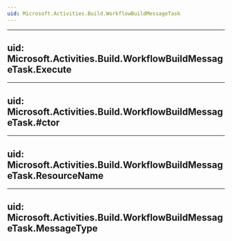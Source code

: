 ```yaml
---
uid: Microsoft.Activities.Build.WorkflowBuildMessageTask
---
```


---
uid: Microsoft.Activities.Build.WorkflowBuildMessageTask.Execute
---

---
uid: Microsoft.Activities.Build.WorkflowBuildMessageTask.#ctor
---

---
uid: Microsoft.Activities.Build.WorkflowBuildMessageTask.ResourceName
---

---
uid: Microsoft.Activities.Build.WorkflowBuildMessageTask.MessageType
---

